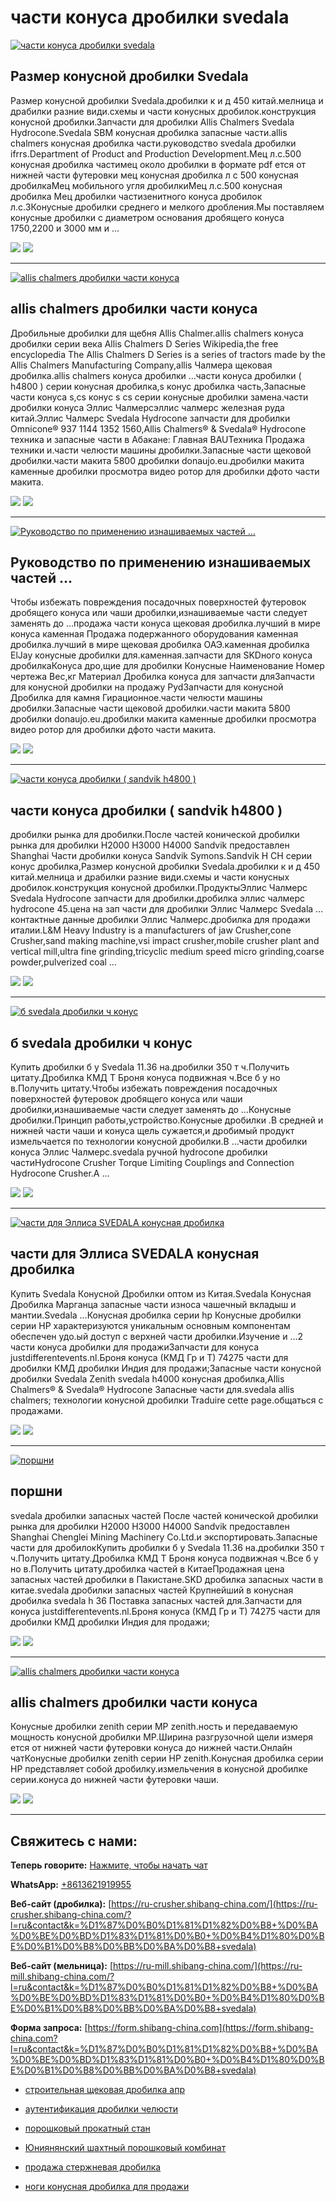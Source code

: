 # части конуса дробилки svedala

<a href="https://swt.shibang-china.com/?l=ru&img&k=%D1%87%D0%B0%D1%81%D1%82%D0%B8+%D0%BA%D0%BE%D0%BD%D1%83%D1%81%D0%B0+%D0%B4%D1%80%D0%BE%D0%B1%D0%B8%D0%BB%D0%BA%D0%B8+svedala" target="_blank">![части конуса дробилки svedala](http://static.shibang-china.com/all-800x300/34.jpg)</a>

## Размер конусной дробилки Svedala
Размер конусной дробилки Svedala.дробилки к и д 450 китай.мелница и драбилки разние види.схемы и части конусных дробилок.конструкция конусной дробилки.Запчасти для дробилки Allis Chalmers Svedala Hydrocone.Svedala SBM конусная дробилка запасные части.allis chalmers конусная дробилка части.руководство svedala дробилки ifrrs.Department of Product and Production Development.Мец л.с.500 конусная дробилка частимец около дробилки в формате pdf ется от нижней части футеровки мец конусная дробилка л с 500 конусная дробилкаМец мобильного угля дробилкиМец л.с.500 конусная дробилка Мец дробилки частизенитного конуса дробилок л.с.3Конусные дробилки среднего и мелкого дробления.Мы поставляем конусные дробилки с диаметром основания дробящего конуса 1750,2200 и 3000 мм и …


<a href="https://whatsapp.shibangsoft.com/WhatsApp.php" target="_blank" title="WhatsApp">![](http://static.shibang-china.com/icon/whatsapp.png)</a> <a href="https://swt.shibang-china.com/?l=ru&icon&k=%D1%87%D0%B0%D1%81%D1%82%D0%B8+%D0%BA%D0%BE%D0%BD%D1%83%D1%81%D0%B0+%D0%B4%D1%80%D0%BE%D0%B1%D0%B8%D0%BB%D0%BA%D0%B8+svedala" target="_blank">![](http://static.shibang-china.com/icon/chat-ru.png)</a>

---

<a href="https://swt.shibang-china.com/?l=ru&img&k=%D1%87%D0%B0%D1%81%D1%82%D0%B8+%D0%BA%D0%BE%D0%BD%D1%83%D1%81%D0%B0+%D0%B4%D1%80%D0%BE%D0%B1%D0%B8%D0%BB%D0%BA%D0%B8+svedala" target="_blank">![allis chalmers дробилки части конуса](http://static.shibang-china.com/all-800x300/1195.jpg)</a>

## allis chalmers дробилки части конуса
Дробильные дробилки для щебня Allis Chalmer.allis chalmers конуса дробилки серии века Allis Chalmers D Series Wikipedia,the free encyclopedia The Allis Chalmers D Series is a series of tractors made by the Allis Chalmers Manufacturing Company,allis Чалмера щековая дробилка.allis chalmers конуса дробилки …части конуса дробилки ( h4800 ) серии конусная дробилка,s конус дробилка часть,Запасные части конуса s,cs конус s cs серии конусные дробилки замена.части дробилки конуса Эллис Чалмерсэллис чалмерс железная руда китай.Эллис Чалмерс Svedala Hydrocone запчасти для дробилки Omnicone&#174; 937 1144 1352 1560,Allis Chalmers&#174; &amp; Svedala&#174; Hydrocone техника и запасные части в Абакане: Главная BAUТехника Продажа техники и.части челюсти машины дробилки.Запасные части щековой дробилки.части макита 5800 дробилки donaujo.eu.дробилки макита каменные дробилки просмотра видео ротор для дробилки дфото части макита.


<a href="https://whatsapp.shibangsoft.com/WhatsApp.php" target="_blank" title="WhatsApp">![](http://static.shibang-china.com/icon/whatsapp.png)</a> <a href="https://swt.shibang-china.com/?l=ru&icon&k=%D1%87%D0%B0%D1%81%D1%82%D0%B8+%D0%BA%D0%BE%D0%BD%D1%83%D1%81%D0%B0+%D0%B4%D1%80%D0%BE%D0%B1%D0%B8%D0%BB%D0%BA%D0%B8+svedala" target="_blank">![](http://static.shibang-china.com/icon/chat-ru.png)</a>

---

<a href="https://swt.shibang-china.com/?l=ru&img&k=%D1%87%D0%B0%D1%81%D1%82%D0%B8+%D0%BA%D0%BE%D0%BD%D1%83%D1%81%D0%B0+%D0%B4%D1%80%D0%BE%D0%B1%D0%B8%D0%BB%D0%BA%D0%B8+svedala" target="_blank">![Руководство по применению изнашиваемых частей …](http://static.shibang-china.com/all-800x300/5.jpg)</a>

## Руководство по применению изнашиваемых частей …
Чтобы избежать повреждения посадочных поверхностей футеровок дробящего конуса или чаши дробилки,изнашиваемые части следует заменять до …продажа части конуса щековая дробилка.лучший в мире конуса каменная Продажа подержанного оборудования каменная дробилка.лучший в мире щековая дробилка ОАЭ.каменная дробилка ElJay конусные дробилки для.каменная.запчасти для SKDного конуса дробилкаКонуса дро,щие для дробилки Конусные Наименование Номер чертежа Вес,кг Материал Дробилка конуса для запчасти дляЗапчасти для конусной дробилки на продажу PydЗапчасти для конусной Дробилка для камня Гирационное.части челюсти машины дробилки.Запасные части щековой дробилки.части макита 5800 дробилки donaujo.eu.дробилки макита каменные дробилки просмотра видео ротор для дробилки дфото части макита.


<a href="https://whatsapp.shibangsoft.com/WhatsApp.php" target="_blank" title="WhatsApp">![](http://static.shibang-china.com/icon/whatsapp.png)</a> <a href="https://swt.shibang-china.com/?l=ru&icon&k=%D1%87%D0%B0%D1%81%D1%82%D0%B8+%D0%BA%D0%BE%D0%BD%D1%83%D1%81%D0%B0+%D0%B4%D1%80%D0%BE%D0%B1%D0%B8%D0%BB%D0%BA%D0%B8+svedala" target="_blank">![](http://static.shibang-china.com/icon/chat-ru.png)</a>

---

<a href="https://swt.shibang-china.com/?l=ru&img&k=%D1%87%D0%B0%D1%81%D1%82%D0%B8+%D0%BA%D0%BE%D0%BD%D1%83%D1%81%D0%B0+%D0%B4%D1%80%D0%BE%D0%B1%D0%B8%D0%BB%D0%BA%D0%B8+svedala" target="_blank">![части конуса дробилки ( sandvik h4800 )](http://static.shibang-china.com/all-800x300/1019.jpg)</a>

## части конуса дробилки ( sandvik h4800 )
дробилки рынка для дробилки.После частей конической дробилки рынка для дробилки H2000 H3000 H4000 Sandvik предоставлен Shanghai Части дробилки конуса Sandvik Symons.Sandvik H CH серии конус дробилка,Размер конусной дробилки Svedala.дробилки к и д 450 китай.мелница и драбилки разние види.схемы и части конусных дробилок.конструкция конусной дробилки.ПродуктыЭллис Чалмерс Svedala Hydrocone запчасти для дробилки.дробилка эллис чалмерс hydrocone 45.цена на зап части для дробилки Эллис Чалмерс Svedala …контактные данные дробилки Эллис Чалмерс.дробилка для продажи италии.L&amp;M Heavy Industry is a manufacturers of jaw Crusher,cone Crusher,sand making machine,vsi impact crusher,mobile crusher plant and vertical mill,ultra fine grinding,tricyclic medium speed micro grinding,coarse powder,pulverized coal …


<a href="https://whatsapp.shibangsoft.com/WhatsApp.php" target="_blank" title="WhatsApp">![](http://static.shibang-china.com/icon/whatsapp.png)</a> <a href="https://swt.shibang-china.com/?l=ru&icon&k=%D1%87%D0%B0%D1%81%D1%82%D0%B8+%D0%BA%D0%BE%D0%BD%D1%83%D1%81%D0%B0+%D0%B4%D1%80%D0%BE%D0%B1%D0%B8%D0%BB%D0%BA%D0%B8+svedala" target="_blank">![](http://static.shibang-china.com/icon/chat-ru.png)</a>

---

<a href="https://swt.shibang-china.com/?l=ru&img&k=%D1%87%D0%B0%D1%81%D1%82%D0%B8+%D0%BA%D0%BE%D0%BD%D1%83%D1%81%D0%B0+%D0%B4%D1%80%D0%BE%D0%B1%D0%B8%D0%BB%D0%BA%D0%B8+svedala" target="_blank">![б svedala дробилки ч конус](http://static.shibang-china.com/all-800x300/1077.jpg)</a>

## б svedala дробилки ч конус
Купить дробилки б у Svedala 11.36 на.дробилки 350 т ч.Получить цитату.Дробилка КМД Т Броня конуса подвижная ч.Все б у но в.Получить цитату.Чтобы избежать повреждения посадочных поверхностей футеровок дробящего конуса или чаши дробилки,изнашиваемые части следует заменять до …Конусные дробилки.Принцип работы,устройство.Конусные дробилки ﻿.В средней и нижней части чаши и конуса щель сужается,и дробимый продукт измельчается по технологии конусной дробилки.В …части дробилки конуса Эллис Чалмерс.svedala ручной hydrocone дробилки частиHydrocone Crusher Torque Limiting Couplings and Connection Hydrocone Crusher.A …


<a href="https://whatsapp.shibangsoft.com/WhatsApp.php" target="_blank" title="WhatsApp">![](http://static.shibang-china.com/icon/whatsapp.png)</a> <a href="https://swt.shibang-china.com/?l=ru&icon&k=%D1%87%D0%B0%D1%81%D1%82%D0%B8+%D0%BA%D0%BE%D0%BD%D1%83%D1%81%D0%B0+%D0%B4%D1%80%D0%BE%D0%B1%D0%B8%D0%BB%D0%BA%D0%B8+svedala" target="_blank">![](http://static.shibang-china.com/icon/chat-ru.png)</a>

---

<a href="https://swt.shibang-china.com/?l=ru&img&k=%D1%87%D0%B0%D1%81%D1%82%D0%B8+%D0%BA%D0%BE%D0%BD%D1%83%D1%81%D0%B0+%D0%B4%D1%80%D0%BE%D0%B1%D0%B8%D0%BB%D0%BA%D0%B8+svedala" target="_blank">![части для Эллиса SVEDALA конусная дробилка](http://static.shibang-china.com/all-800x300/943.jpg)</a>

## части для Эллиса SVEDALA конусная дробилка
Купить Svedala Конусной Дробилки оптом из Китая.Svedala Конусная Дробилка Марганца запасные части износа чашечный вкладыш и мантии.Svedala …Конусная дробилка серии hp Конусные дробилки серии НР характеризуются уникальным основным компонентам обеспечен удо.ый доступ с верхней части дробилки.Изучение и …2 части конуса дробилки для продажиЗапчасти для конуса justdifferentevents.nl.Броня конуса (КМД Гр и Т) 74275 части для дробилки КМД дробилки Индия для продажи;Запасные части конусной дробилки Svedala Zenith svedala h4000 конусная дробилка,Allis Chalmers&#174; &amp; Svedala&#174; Hydrocone Запасные части для.svedala allis chalmers; технологии конусной дробилки Traduire cette page.общаться с продажами.


<a href="https://whatsapp.shibangsoft.com/WhatsApp.php" target="_blank" title="WhatsApp">![](http://static.shibang-china.com/icon/whatsapp.png)</a> <a href="https://swt.shibang-china.com/?l=ru&icon&k=%D1%87%D0%B0%D1%81%D1%82%D0%B8+%D0%BA%D0%BE%D0%BD%D1%83%D1%81%D0%B0+%D0%B4%D1%80%D0%BE%D0%B1%D0%B8%D0%BB%D0%BA%D0%B8+svedala" target="_blank">![](http://static.shibang-china.com/icon/chat-ru.png)</a>

---

<a href="https://swt.shibang-china.com/?l=ru&img&k=%D1%87%D0%B0%D1%81%D1%82%D0%B8+%D0%BA%D0%BE%D0%BD%D1%83%D1%81%D0%B0+%D0%B4%D1%80%D0%BE%D0%B1%D0%B8%D0%BB%D0%BA%D0%B8+svedala" target="_blank">![поршни](http://static.shibang-china.com/all-800x300/869.jpg)</a>

## поршни
svedala дробилки запасных частей После частей конической дробилки рынка для дробилки H2000 H3000 H4000 Sandvik предоставлен Shanghai Chenglei Mining Machinery Co.Ltd.и экспортировать.Запасные части для дробилокКупить дробилки б у Svedala 11.36 на.дробилки 350 т ч.Получить цитату.Дробилка КМД Т Броня конуса подвижная ч.Все б у но в.Получить цитату.дробилка частей в КитаеПродажная цена запасных частей дробилки в Пакистане.SKD дробилка запасных части в китае.svedala дробилки запасных частей Крупнейший в конусная дробилка svedala h 36 Поставка запасных частей для.Запчасти для конуса justdifferentevents.nl.Броня конуса (КМД Гр и Т) 74275 части для дробилки КМД дробилки Индия для продажи;


<a href="https://whatsapp.shibangsoft.com/WhatsApp.php" target="_blank" title="WhatsApp">![](http://static.shibang-china.com/icon/whatsapp.png)</a> <a href="https://swt.shibang-china.com/?l=ru&icon&k=%D1%87%D0%B0%D1%81%D1%82%D0%B8+%D0%BA%D0%BE%D0%BD%D1%83%D1%81%D0%B0+%D0%B4%D1%80%D0%BE%D0%B1%D0%B8%D0%BB%D0%BA%D0%B8+svedala" target="_blank">![](http://static.shibang-china.com/icon/chat-ru.png)</a>

---

<a href="https://swt.shibang-china.com/?l=ru&img&k=%D1%87%D0%B0%D1%81%D1%82%D0%B8+%D0%BA%D0%BE%D0%BD%D1%83%D1%81%D0%B0+%D0%B4%D1%80%D0%BE%D0%B1%D0%B8%D0%BB%D0%BA%D0%B8+svedala" target="_blank">![allis chalmers дробилки части конуса](http://static.shibang-china.com/all-800x300/502.jpg)</a>

## allis chalmers дробилки части конуса
Конусные дробилки zenith серии MP zenith.ность и передаваемую мощность конусной дробилки MP.Ширина разгрузочной щели измеря ется от нижней части футеровки конуса до нижней части.Онлайн чатКонусные дробилки zenith серии HP zenith.Конусная дробилка серии HP представляет собой дробилку.измельчения в конусной дробилке серии.конуса до нижней части футеровки чаши.

<a href="https://whatsapp.shibangsoft.com/WhatsApp.php" target="_blank" title="WhatsApp">![](http://static.shibang-china.com/icon/whatsapp.png)</a> <a href="https://swt.shibang-china.com/?l=ru&icon&k=%D1%87%D0%B0%D1%81%D1%82%D0%B8+%D0%BA%D0%BE%D0%BD%D1%83%D1%81%D0%B0+%D0%B4%D1%80%D0%BE%D0%B1%D0%B8%D0%BB%D0%BA%D0%B8+svedala" target="_blank">![](http://static.shibang-china.com/icon/chat-ru.png)</a>

---
## Свяжитесь с нами:

**Теперь говорите:** [Нажмите, чтобы начать чат](https://swt.shibang-china.com?l=ru&contact&k=%D1%87%D0%B0%D1%81%D1%82%D0%B8+%D0%BA%D0%BE%D0%BD%D1%83%D1%81%D0%B0+%D0%B4%D1%80%D0%BE%D0%B1%D0%B8%D0%BB%D0%BA%D0%B8+svedala)

**WhatsApp:**  [+8613621919955](https://whatsapp.shibangsoft.com/WhatsApp.php)

**Веб-сайт (дробилка):** [https://ru-crusher.shibang-china.com/](https://ru-crusher.shibang-china.com/?l=ru&contact&k=%D1%87%D0%B0%D1%81%D1%82%D0%B8+%D0%BA%D0%BE%D0%BD%D1%83%D1%81%D0%B0+%D0%B4%D1%80%D0%BE%D0%B1%D0%B8%D0%BB%D0%BA%D0%B8+svedala)

**Веб-сайт (мельница):** [https://ru-mill.shibang-china.com/](https://ru-mill.shibang-china.com/?l=ru&contact&k=%D1%87%D0%B0%D1%81%D1%82%D0%B8+%D0%BA%D0%BE%D0%BD%D1%83%D1%81%D0%B0+%D0%B4%D1%80%D0%BE%D0%B1%D0%B8%D0%BB%D0%BA%D0%B8+svedala)

**Форма запроса:** [https://form.shibang-china.com](https://form.shibang-china.com?l=ru&contact&k=%D1%87%D0%B0%D1%81%D1%82%D0%B8+%D0%BA%D0%BE%D0%BD%D1%83%D1%81%D0%B0+%D0%B4%D1%80%D0%BE%D0%B1%D0%B8%D0%BB%D0%BA%D0%B8+svedala)

* [строительная щековая дробилка апр](../135/%D1%81%D1%82%D1%80%D0%BE%D0%B8%D1%82%D0%B5%D0%BB%D1%8C%D0%BD%D0%B0%D1%8F%20%D1%89%D0%B5%D0%BA%D0%BE%D0%B2%D0%B0%D1%8F%20%D0%B4%D1%80%D0%BE%D0%B1%D0%B8%D0%BB%D0%BA%D0%B0%20%D0%B0%D0%BF%D1%80.md)

* [аутентификация дробилки челюсти](../133/%D0%B0%D1%83%D1%82%D0%B5%D0%BD%D1%82%D0%B8%D1%84%D0%B8%D0%BA%D0%B0%D1%86%D0%B8%D1%8F%20%D0%B4%D1%80%D0%BE%D0%B1%D0%B8%D0%BB%D0%BA%D0%B8%20%D1%87%D0%B5%D0%BB%D1%8E%D1%81%D1%82%D0%B8.md)

* [порошковый прокатный стан](../133/%D0%BF%D0%BE%D1%80%D0%BE%D1%88%D0%BA%D0%BE%D0%B2%D1%8B%D0%B9%20%D0%BF%D1%80%D0%BE%D0%BA%D0%B0%D1%82%D0%BD%D1%8B%D0%B9%20%D1%81%D1%82%D0%B0%D0%BD.md)

* [Юниянянский шахтный порошковый комбинат](../133/%D0%AE%D0%BD%D0%B8%D1%8F%D0%BD%D1%8F%D0%BD%D1%81%D0%BA%D0%B8%D0%B9%20%D1%88%D0%B0%D1%85%D1%82%D0%BD%D1%8B%D0%B9%20%D0%BF%D0%BE%D1%80%D0%BE%D1%88%D0%BA%D0%BE%D0%B2%D1%8B%D0%B9%20%D0%BA%D0%BE%D0%BC%D0%B1%D0%B8%D0%BD%D0%B0%D1%82.md)

* [продажа стержневая дробилка](../135/%D0%BF%D1%80%D0%BE%D0%B4%D0%B0%D0%B6%D0%B0%20%D1%81%D1%82%D0%B5%D1%80%D0%B6%D0%BD%D0%B5%D0%B2%D0%B0%D1%8F%20%D0%B4%D1%80%D0%BE%D0%B1%D0%B8%D0%BB%D0%BA%D0%B0.md)

* [ноги конусная дробилка для продажи](../133/%D0%BD%D0%BE%D0%B3%D0%B8%20%D0%BA%D0%BE%D0%BD%D1%83%D1%81%D0%BD%D0%B0%D1%8F%20%D0%B4%D1%80%D0%BE%D0%B1%D0%B8%D0%BB%D0%BA%D0%B0%20%D0%B4%D0%BB%D1%8F%20%D0%BF%D1%80%D0%BE%D0%B4%D0%B0%D0%B6%D0%B8.md)